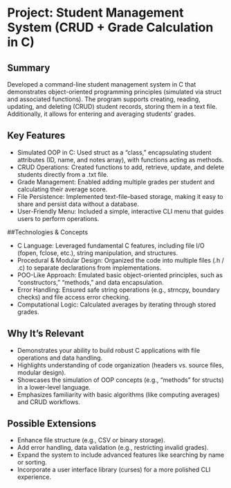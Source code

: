 # Project: Student Management System (CRUD + Grade Calculation in C)
## Summary
Developed a command-line student management system in C that demonstrates object-oriented programming principles (simulated via struct and associated functions). The program supports creating, reading, updating, and deleting (CRUD) student records, storing them in a text file. Additionally, it allows for entering and averaging students’ grades.

## Key Features

- Simulated OOP in C: Used struct as a “class,” encapsulating student attributes (ID, name, and notes array), with functions acting as methods.
- CRUD Operations: Created functions to add, retrieve, update, and delete students directly from a .txt file.
- Grade Management: Enabled adding multiple grades per student and calculating their average score.
- File Persistence: Implemented text-file–based storage, making it easy to share and persist data without a database.
- User-Friendly Menu: Included a simple, interactive CLI menu that guides users to perform operations.
  
##Technologies & Concepts

- C Language: Leveraged fundamental C features, including file I/O (fopen, fclose, etc.), string manipulation, and structures.
- Procedural & Modular Design: Organized the code into multiple files (.h / .c) to separate declarations from implementations.
- POO-Like Approach: Emulated basic object-oriented principles, such as “constructors,” “methods,” and data encapsulation.
- Error Handling: Ensured safe string operations (e.g., strncpy, boundary checks) and file access error checking.
- Computational Logic: Calculated averages by iterating through stored grades.
## Why It’s Relevant

- Demonstrates your ability to build robust C applications with file operations and data handling.
- Highlights understanding of code organization (headers vs. source files, modular design).
- Showcases the simulation of OOP concepts (e.g., “methods” for structs) in a lower-level language.
- Emphasizes familiarity with basic algorithms (like computing averages) and CRUD workflows.

## Possible Extensions

- Enhance file structure (e.g., CSV or binary storage).
- Add error handling, data validation (e.g., restricting invalid grades).
- Expand the system to include advanced features like searching by name or sorting.
- Incorporate a user interface library (curses) for a more polished CLI experience.
